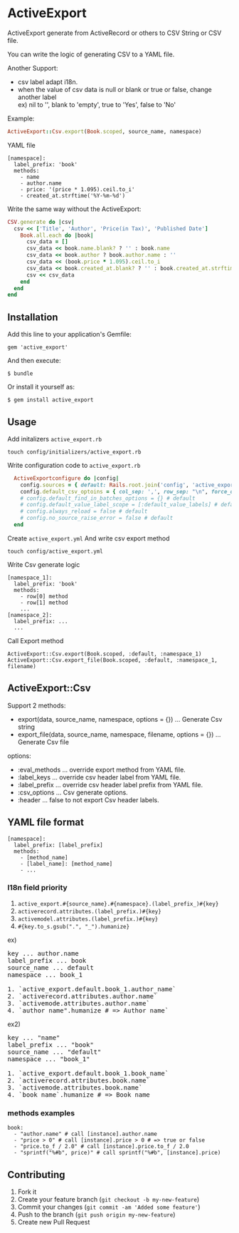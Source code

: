 # ActiveExport

ActiveExport generate from ActiveRecord or others to CSV String or CSV file.

You can write the logic of generating CSV to a YAML file.

Another Support:

  * csv label adapt i18n.
  * when the value of csv data is null or blank or true or false, change another label<br>
  ex) nil to '', blank to 'empty', true to 'Yes', false to 'No'<br>

Example:

````ruby
ActiveExport::Csv.export(Book.scoped, source_name, namespace)
````

YAML file
````
[namespace]:
  label_prefix: 'book'
  methods:
    - name
    - author.name
    - price: '(price * 1.095).ceil.to_i'
    - created_at.strftime('%Y-%m-%d')
````

Write the same way without the ActiveExport:

````ruby
CSV.generate do |csv|
  csv << ['Title', 'Author', 'Price(in Tax)', 'Published Date']
    Book.all.each do |book|
      csv_data = []
      csv_data << book.name.blank? ? '' : book.name
      csv_data << book.author ? book.author.name : ''
      csv_data << (book.price * 1.095).ceil.to_i
      csv_data << book.created_at.blank? ? '' : book.created_at.strftime('%Y-%m-%d')
      csv << csv_data
    end
  end
end
````

## Installation

Add this line to your application's Gemfile:

    gem 'active_export'

And then execute:

    $ bundle

Or install it yourself as:

    $ gem install active_export

## Usage

Add initalizers `active_export.rb`

    touch config/initializers/active_export.rb

Write configuration code to `active_export.rb`

````ruby
  ActiveExportconfigure do |config|
    config.sources = { default: Rails.root.join('config', 'active_export.yml') }
    config.default_csv_optoins = { col_sep: ',', row_sep: "\n", force_quotes: true }
    # config.default_find_in_batches_options = {} # default
    # config.default_value_label_scope = [:default_value_labels] # default
    # config.always_reload = false # default
    # config.no_source_raise_error = false # default
  end
````

Create `active_export.yml` And write csv export method

    touch config/active_export.yml

Write Csv generate logic

````
[namespace_1]:
  label_prefix: 'book'
  methods:
    - row[0] method
    - row[1] method
    ...
[namespace_2]:
  label_prefix: ...
  ...
````

Call Export method

    ActiveExport::Csv.export(Book.scoped, :default, :namespace_1)
    ActiveExport::Csv.export_file(Book.scoped, :default, :namespace_1, filename)

## ActiveExport::Csv

Support 2 methods:

  * export(data, source_name, namespace, options = {}) ... Generate Csv string
  * export_file(data, source_name, namespace, filename, options = {}) ... Generate Csv file

options:

  * :eval_methods ... override export method from YAML file.
  * :label_keys ... override csv header label from YAML file.
  * :label_prefix ... override csv header label prefix from YAML file.
  * :csv_options ... Csv generate options.
  * :header ... false to not export Csv header labels.

## YAML file format

```
[namespace]:
  label_prefix: [label_prefix]
  methods:
    - [method_name]
    - [label_name]: [method_name]
    - ...
```

### I18n field priority

1. `active_export.#{source_name}.#{namespace}.(label_prefix_)#{key}`
2. `activerecord.attributes.(label_prefix.)#{key}`
3. `activemodel.attributes.(label_prefix.)#{key}`
4. `#{key.to_s.gsub(".", "_").humanize}`

ex)
<pre>
key ... author.name
label_prefix ... book
source_name ... default
namespace ... book_1

1. `active_export.default.book_1.author_name`
2. `activerecord.attributes.author.name`
3. `activemode.attributes.author.name`
4. `author_name".humanize # => Author name`
</pre>

ex2)
<pre>
key ... "name"
label_prefix ... "book"
source_name ... "default"
namespace ... "book_1"

1. `active_export.default.book_1.book_name`
2. `activerecord.attributes.book.name`
3. `activemode.attributes.book.name`
4. `book_name`.humanize # => Book name
</pre>


### methods examples

```
book:
  - "author.name" # call [instance].author.name
  - "price > 0" # call [instance].price > 0 # => true or false
  - "price.to_f / 2.0" # call [instance].price.to_f / 2.0
  - "sprintf("%#b", price)" # call sprintf("%#b", [instance].price)
```

## Contributing

1. Fork it
2. Create your feature branch (`git checkout -b my-new-feature`)
3. Commit your changes (`git commit -am 'Added some feature'`)
4. Push to the branch (`git push origin my-new-feature`)
5. Create new Pull Request
